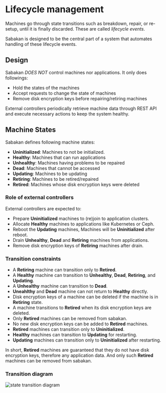 Lifecycle management
====================

Machines go through state transitions such as breakdown, repair, or re-setup,
until it is finally discarded.  These are called *lifecycle events*.

Sabakan is designed to be the central part of a system that automates
handling of these lifecycle events.

Design
------

Sabakan *DOES NOT* control machines nor applications.
It only does followings:

* Hold the states of the machines
* Accept requests to change the state of machines
* Remove disk encryption keys before repairing/retiring machines

External controllers periodically retrieve machine data through REST API
and execute necessary actions to keep the system healthy.

Machine States
--------------

Sabakan defines following machine states:

* **Uninitialized**: Machines to not be initialized.
* **Healthy**: Machines that can run applications
* **Unhealthy**: Machines having problems to be repaired
* **Dead**: Machines that cannot be accessed
* **Updating**: Machines to be updating 
* **Retiring**: Machines to be retired/repaired
* **Retired**: Machines whose disk encryption keys were deleted

### Role of external controllers

External controllers are expected to:

* Prepare **Uninitialized** machines to (re)join to application clusters.
* Allocate **Healthy** machines to applications like Kubernetes or Ceph.
* Reboot the **Updating** machines, Machines will be **Uninitialized** after reboot.
* Drain **Unhealthy**, **Dead** and **Retiring** machines from applications.
* Remove disk encryption keys of **Retiring** machines after drain.

### Transition constraints

* A **Retiring** machine can transition only to **Retired**.
* A **Healthy** machine can transition to **Unhealthy**, **Dead**, **Retiring**, and **Updating**.
* A **Unhealthy** machine can transition to **Dead**.
* **Uneahlthy** and **Dead** machine can not return to **Healthy** directly.
* Disk encryption keys of a machine can be deleted if the machine is in **Retiring** state.
* A machine transitions to **Retired** when its disk encryption keys are deleted.
* Only **Retired** machines can be removed from sabakan.
* No new disk encryption keys can be added to **Retired** machines.
* **Retired** machines can transition only to **Uninitialized**.
* **Healthy** machines can transition to **Updating** for restarting.
* **Updating** machines can transition only to **Uninitialized** after restarting.

In short, **Retired** machines are guaranteed that they do not have disk encryption keys,
therefore any application data.  And only such **Retired** machines can be removed from
sabakan.

### Transition diagram

![state transition diagram](http://www.plantuml.com/plantuml/png/ZP8nRxmm3CNtV0hFV-dqtncggtf3krJLIPsg3ZvYIaJY86Dwef--v0eKb0uiu9ZVUyzOENQAedtmvhTw-_SE1nklVBY3LtRirA5tNsJDvhGmZuHUwy5CxvMs_kaKS2AbKZj01XA9ah4dGbl0C-arIWCz2s5PuyLJHfv9dJZ-IAQbHo6GgPCFq5hKX2xL_pDTOamLQ4qGnX37PCpy_U__Bk2-KXAGctYakTuzL0Pdta_B0G9oZzuFQv6dIgS56PEUUq9NN9Rt8jGcUBC0CvjjtHD_fX0_gRlnrdKD49SojEeYGqF39AKnhs_tfSs2EMgyS0Ky88Eag0qBbSG07LwmGJP7Oji7_mq0)
